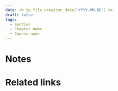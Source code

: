 ```yaml
---
date: <% tp.file.creation_date("YYYY-MM-DD") %>
draft: false
tags:
  - Section
  - Chapter name
  - Course name
---
```


# Notes

# Related links
